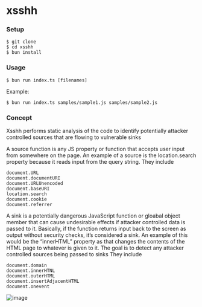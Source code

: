 # xsshh

### Setup 
```
$ git clone 
$ cd xsshh
$ bun install
```
### Usage
```
$ bun run index.ts [filenames]
```
Example:
```
$ bun run index.ts samples/sample1.js samples/sample2.js
```

### Concept
Xsshh performs static analysis of the code to identify potentially attacker controlled sources that are flowing to vulnerable sinks


A source function is any JS property or function that accepts user input from somewhere on the page. An example of a source is the location.search property because it reads input from the query string.
They include 
```
document.URL
document.documentURI
document.URLUnencoded
document.baseURI
location.search
document.cookie
document.referrer
```

A sink is a potentially dangerous JavaScript function or gloabal object member that can cause undesirable effects if attacker controlled data is passed to it. Basically, if the function returns input back to the screen as output without security checks, it’s considered a sink. An example of this would be the “innerHTML” property as that changes the contents of the HTML page to whatever is given to it. The goal is to detect any attacker controlled sources being passed to sinks
They include
```
document.domain
document.innerHTNL
document.outerHTML
document.insertAdjacentHTML
document.onevent
```
![image](https://github.com/AnshVM/xsshh/assets/70061826/bac69ddd-71ac-4c64-938f-7c8944b96f95)

